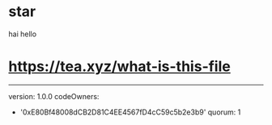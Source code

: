 # star
hai hello
# https://tea.xyz/what-is-this-file
---
version: 1.0.0
codeOwners:
  - '0xE80Bf48008dCB2D81C4EE4567fD4cC59c5b2e3b9'
quorum: 1
